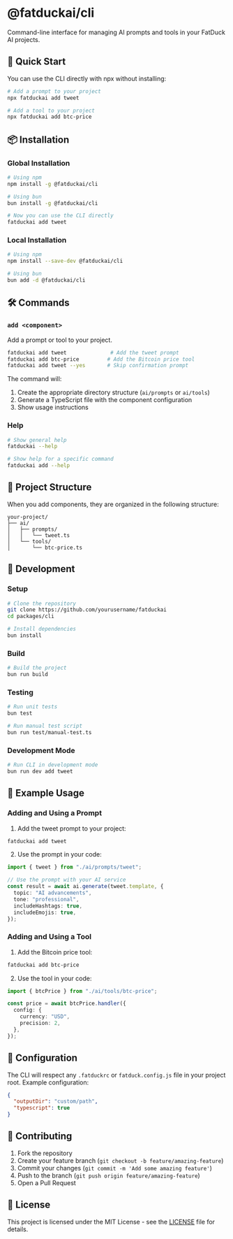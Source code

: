 # @fatduckai/cli

Command-line interface for managing AI prompts and tools in your FatDuck AI projects.

## 🚀 Quick Start

You can use the CLI directly with npx without installing:

```bash
# Add a prompt to your project
npx fatduckai add tweet

# Add a tool to your project
npx fatduckai add btc-price
```

## 📦 Installation

### Global Installation

```bash
# Using npm
npm install -g @fatduckai/cli

# Using bun
bun install -g @fatduckai/cli

# Now you can use the CLI directly
fatduckai add tweet
```

### Local Installation

```bash
# Using npm
npm install --save-dev @fatduckai/cli

# Using bun
bun add -d @fatduckai/cli
```

## 🛠️ Commands

### `add <component>`

Add a prompt or tool to your project.

```bash
fatduckai add tweet              # Add the tweet prompt
fatduckai add btc-price         # Add the Bitcoin price tool
fatduckai add tweet --yes       # Skip confirmation prompt
```

The command will:

1. Create the appropriate directory structure (`ai/prompts` or `ai/tools`)
2. Generate a TypeScript file with the component configuration
3. Show usage instructions

### Help

```bash
# Show general help
fatduckai --help

# Show help for a specific command
fatduckai add --help
```

## 📁 Project Structure

When you add components, they are organized in the following structure:

```
your-project/
├── ai/
│   ├── prompts/
│   │   └── tweet.ts
│   └── tools/
│       └── btc-price.ts
```

## 🧪 Development

### Setup

```bash
# Clone the repository
git clone https://github.com/yourusername/fatduckai
cd packages/cli

# Install dependencies
bun install
```

### Build

```bash
# Build the project
bun run build
```

### Testing

```bash
# Run unit tests
bun test

# Run manual test script
bun run test/manual-test.ts
```

### Development Mode

```bash
# Run CLI in development mode
bun run dev add tweet
```

## 📝 Example Usage

### Adding and Using a Prompt

1. Add the tweet prompt to your project:

```bash
fatduckai add tweet
```

2. Use the prompt in your code:

```typescript
import { tweet } from "./ai/prompts/tweet";

// Use the prompt with your AI service
const result = await ai.generate(tweet.template, {
  topic: "AI advancements",
  tone: "professional",
  includeHashtags: true,
  includeEmojis: true,
});
```

### Adding and Using a Tool

1. Add the Bitcoin price tool:

```bash
fatduckai add btc-price
```

2. Use the tool in your code:

```typescript
import { btcPrice } from "./ai/tools/btc-price";

const price = await btcPrice.handler({
  config: {
    currency: "USD",
    precision: 2,
  },
});
```

## 🔧 Configuration

The CLI will respect any `.fatduckrc` or `fatduck.config.js` file in your project root. Example configuration:

```json
{
  "outputDir": "custom/path",
  "typescript": true
}
```

## 🤝 Contributing

1. Fork the repository
2. Create your feature branch (`git checkout -b feature/amazing-feature`)
3. Commit your changes (`git commit -m 'Add some amazing feature'`)
4. Push to the branch (`git push origin feature/amazing-feature`)
5. Open a Pull Request

## 📄 License

This project is licensed under the MIT License - see the [LICENSE](LICENSE) file for details.
